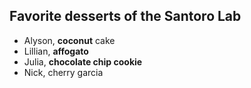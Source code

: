 ## Favorite desserts of the Santoro Lab

- Alyson, **coconut** cake
- Lillian, **affogato**
- Julia, **chocolate chip cookie**
- Nick, cherry garcia
